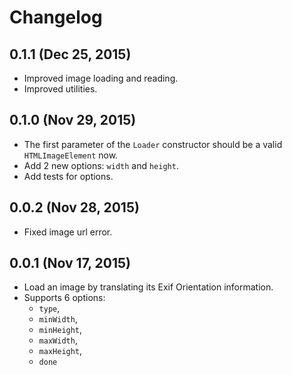 # Changelog


## 0.1.1 (Dec 25, 2015)

- Improved image loading and reading.
- Improved utilities.


## 0.1.0 (Nov 29, 2015)

- The first parameter of the `Loader` constructor should be a valid `HTMLImageElement` now.
- Add 2 new options: `width` and `height`.
- Add tests for options.


## 0.0.2 (Nov 28, 2015)

- Fixed image url error.


## 0.0.1 (Nov 17, 2015)

- Load an image by translating its Exif Orientation information.
- Supports 6 options:
  - `type`,
  - `minWidth`,
  - `minHeight`,
  - `maxWidth`,
  - `maxHeight`,
  - `done`
